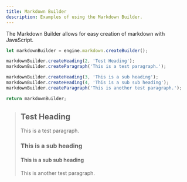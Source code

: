```yaml
---
title: Markdown Builder
description: Examples of using the Markdown Builder.
---
```


The Markdown Builder allows for easy creation of markdown with JavaScript.

```js
let markdownBuilder = engine.markdown.createBuilder();

markdownBuilder.createHeading(2, 'Test Heading');
markdownBuilder.createParagraph('This is a test paragraph.');

markdownBuilder.createHeading(3, 'This is a sub heading');
markdownBuilder.createHeading(4, 'This is a sub sub heading');
markdownBuilder.createParagraph('This is another test paragraph.');

return markdownBuilder;
```

> ## Test Heading
>
> This is a test paragraph.
>
> ### This is a sub heading
>
> #### This is a sub sub heading
>
> This is another test paragraph.
